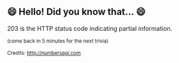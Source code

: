 ## 😄 Hello! Did you know that... 😄
203 is the HTTP status code indicating partial information.

<sup>(come back in 5 minutes for the next trivia)</sup>


<sup>Credits: http://numbersapi.com</sup>
